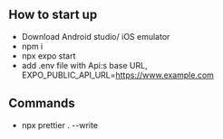 ## How to start up

- Download Android studio/ iOS emulator
- npm i
- npx expo start
- add .env file with Api:s base URL, EXPO_PUBLIC_API_URL=https://www.example.com

## Commands

- npx prettier . --write
